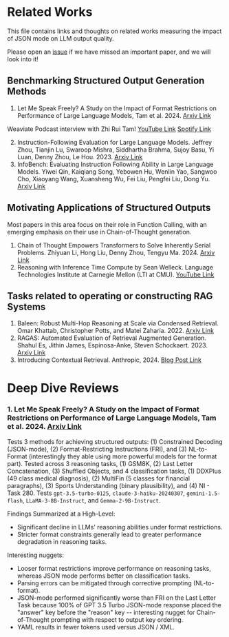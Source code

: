 # Related Works
This file contains links and thoughts on related works measuring the impact of JSON mode on LLM output quality.

Please open an [issue](https://github.com/weaviate/structured-rag/issues/new) if we have missed an important paper, and we will look into it!

## Benchmarking Structured Output Generation Methods
1. Let Me Speak Freely? A Study on the Impact of Format Restrictions on Performance of Large Language Models, Tam et al. 2024. [Arxiv Link](https://arxiv.org/pdf/2408.02442)

Weaviate Podcast interview with Zhi Rui Tam! [YouTube Link](https://www.youtube.com/watch?v=UsVIX9NJ_a4) [Spotify Link](https://spotifyanchor-web.app.link/e/KkmrH99LkOb)

2. Instruction-Following Evaluation for Large Language Models. Jeffrey Zhou, Tianjin Lu, Swaroop Mishra, Siddhartha Brahma, Sujoy Basu, Yi Luan, Denny Zhou, Le Hou. 2023. [Arxiv Link](https://arxiv.org/abs/2311.07911)
3. InfoBench: Evaluating Instruction Following Ability in Large Language Models. Yiwei Qin, Kaiqiang Song, Yebowen Hu, Wenlin Yao, Sangwoo Cho, Xiaoyang Wang, Xuansheng Wu, Fei Liu, Pengfei Liu, Dong Yu. [Arxiv Link](https://arxiv.org/pdf/2401.03601)

## Motivating Applications of Structured Outputs
Most papers in this area focus on their role in Function Calling, with an emerging emphasis on their use in Chain-of-Thought generation.
1. Chain of Thought Empowers Transformers to Solve Inherently Serial Problems. Zhiyuan Li, Hong Liu, Denny Zhou, Tengyu Ma. 2024. [Arxiv Link](https://arxiv.org/pdf/2402.12875)
2. Reasoning with Inference Time Compute by Sean Welleck. Language Technologies Institute at Carnegie Mellon (LTI at CMU). [YouTube Link](https://www.youtube.com/watch?v=lGr-O2rK7WQ)

## Tasks related to operating or constructing RAG Systems
1. Baleen: Robust Multi-Hop Reasoning at Scale via Condensed Retrieval. Omar Khattab, Christopher Potts, and Matei Zaharia. 2022. [Arxiv Link](https://arxiv.org/pdf/2101.00436)
2. RAGAS: Automated Evaluation of Retrieval Augmented Generation. Shahul Es, Jithin James, Espinosa-Anke, Steven Schockaert. 2023. [Arxiv Link](https://arxiv.org/abs/2309.15217)
3. Introducing Contextual Retrieval. Anthropic, 2024. [Blog Post Link](https://www.anthropic.com/news/contextual-retrieval)

# Deep Dive Reviews

### 1. Let Me Speak Freely? A Study on the Impact of Format Restrictions on Performance of Large Language Models, Tam et al. 2024. [Arxiv Link](https://arxiv.org/pdf/2408.02442)

Tests 3 methods for achieving structured outputs: (1) Constrained Decoding (JSON-mode), (2) Format-Restricting Instructions (FRI), and (3) NL-to-Format (interestingly they able using more powerful models for the format part). Tested across 3 reasoning tasks, (1) GSM8K, (2) Last Letter Concatenation, (3) Shuffled Objects, and 4 classification tasks, (1) DDXPlus (49 class medical diagnosis), (2) MultiFin (5 classes for financial paragraphs), (3) Sports Understanding (binary plausibility), and (4) NI - Task 280. Tests `gpt-3.5-turbo-0125`, `claude-3-haiku-20240307`, `gemini-1.5-flash`, `LLaMA-3-8B-Instruct`, and `Gemma-2-9B-Instruct`.

Findings Summarized at a High-Level:
- Significant decline in LLMs' reasoning abilities under format restrictions.
- Stricter format constraints generally lead to greater performance degradation in reasoning tasks.

Interesting nuggets:
- Looser format restrictions improve performance on reasoning tasks, whereas JSON mode performs better on classification tasks.
- Parsing errors can be mitigated through corrective prompting (NL-to-format).
- JSON-mode performed significantly worse than FRI on the Last Letter Task because 100% of GPT 3.5 Turbo JSON-mode response placed the "answer" key before the "reason" key -- interesting nugget for Chain-of-Thought prompting with respect to output key ordering.
- YAML results in fewer tokens used versus JSON / XML.


